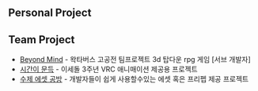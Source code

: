 ## Personal Project


## Team Project
- [Beyond Mind](https://github.com/sangyeons57/sangyeons57/blob/main/TeamProject/BeyondMind.md) - 왁타버스 고공전 팀프로젝트 3d 탑다운 rpg 게임 \[서브 개발자]
- [시간이 문득](https://github.com/sangyeons57/sangyeons57/blob/main/TeamProject/%EC%8B%9C%EA%B0%84%EC%9D%B4%20%EB%AC%B8%EB%93%9D) - 이세돌 3주년 VRC 애니매이션 제공용 프로젝트
- [수제 에셋 공방](https://github.com/sangyeons57/sangyeons57/blob/main/TeamProject/VRCWorkshop) - 개발자들이 쉽게 사용할수있는 에셋 혹은 프리펩 제공 프로젝트


<!--
**sangyeons57/sangyeons57** is a ✨ _special_ ✨ repository because its `README.md` (this file) appears on your GitHub profile.

Here are some ideas to get you started:

- 🔭 I’m currently working on ...
- 🌱 I’m currently learning ...
- 👯 I’m looking to collaborate on ...
- 🤔 I’m looking for help with ...
- 💬 Ask me about ...
- 📫 How to reach me: ...
- 😄 Pronouns: ...
- ⚡ Fun fact: ...
-->
